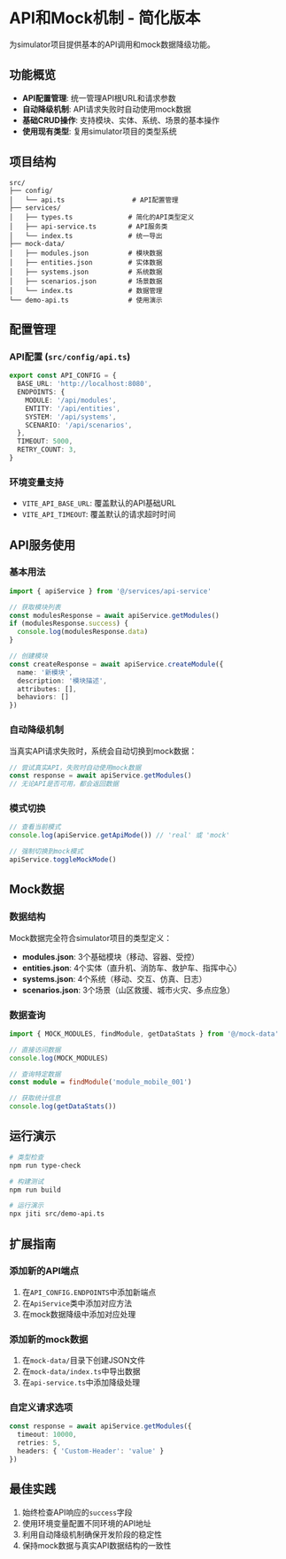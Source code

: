 # API和Mock机制 - 简化版本

为simulator项目提供基本的API调用和mock数据降级功能。

## 功能概览

- **API配置管理**: 统一管理API根URL和请求参数
- **自动降级机制**: API请求失败时自动使用mock数据
- **基础CRUD操作**: 支持模块、实体、系统、场景的基本操作
- **使用现有类型**: 复用simulator项目的类型系统

## 项目结构

```
src/
├── config/
│   └── api.ts                 # API配置管理
├── services/
│   ├── types.ts              # 简化的API类型定义
│   ├── api-service.ts        # API服务类
│   └── index.ts              # 统一导出
├── mock-data/
│   ├── modules.json          # 模块数据
│   ├── entities.json         # 实体数据
│   ├── systems.json          # 系统数据
│   ├── scenarios.json        # 场景数据
│   └── index.ts              # 数据管理
└── demo-api.ts               # 使用演示
```

## 配置管理

### API配置 (`src/config/api.ts`)

```typescript
export const API_CONFIG = {
  BASE_URL: 'http://localhost:8080',
  ENDPOINTS: {
    MODULE: '/api/modules',
    ENTITY: '/api/entities',
    SYSTEM: '/api/systems',
    SCENARIO: '/api/scenarios',
  },
  TIMEOUT: 5000,
  RETRY_COUNT: 3,
}
```

### 环境变量支持

- `VITE_API_BASE_URL`: 覆盖默认的API基础URL
- `VITE_API_TIMEOUT`: 覆盖默认的请求超时时间

## API服务使用

### 基本用法

```typescript
import { apiService } from '@/services/api-service'

// 获取模块列表
const modulesResponse = await apiService.getModules()
if (modulesResponse.success) {
  console.log(modulesResponse.data)
}

// 创建模块
const createResponse = await apiService.createModule({
  name: '新模块',
  description: '模块描述',
  attributes: [],
  behaviors: []
})
```

### 自动降级机制

当真实API请求失败时，系统会自动切换到mock数据：

```typescript
// 尝试真实API，失败时自动使用mock数据
const response = await apiService.getModules()
// 无论API是否可用，都会返回数据
```

### 模式切换

```typescript
// 查看当前模式
console.log(apiService.getApiMode()) // 'real' 或 'mock'

// 强制切换到mock模式
apiService.toggleMockMode()
```

## Mock数据

### 数据结构

Mock数据完全符合simulator项目的类型定义：

- **modules.json**: 3个基础模块（移动、容器、受控）
- **entities.json**: 4个实体（直升机、消防车、救护车、指挥中心）
- **systems.json**: 4个系统（移动、交互、仿真、日志）
- **scenarios.json**: 3个场景（山区救援、城市火灾、多点应急）

### 数据查询

```typescript
import { MOCK_MODULES, findModule, getDataStats } from '@/mock-data'

// 直接访问数据
console.log(MOCK_MODULES)

// 查询特定数据
const module = findModule('module_mobile_001')

// 获取统计信息
console.log(getDataStats())
```

## 运行演示

```bash
# 类型检查
npm run type-check

# 构建测试
npm run build

# 运行演示
npx jiti src/demo-api.ts
```

## 扩展指南

### 添加新的API端点

1. 在`API_CONFIG.ENDPOINTS`中添加新端点
2. 在`ApiService`类中添加对应方法
3. 在mock数据降级中添加对应处理

### 添加新的mock数据

1. 在`mock-data/`目录下创建JSON文件
2. 在`mock-data/index.ts`中导出数据
3. 在`api-service.ts`中添加降级处理

### 自定义请求选项

```typescript
const response = await apiService.getModules({
  timeout: 10000,
  retries: 5,
  headers: { 'Custom-Header': 'value' }
})
```

## 最佳实践

1. 始终检查API响应的`success`字段
2. 使用环境变量配置不同环境的API地址
3. 利用自动降级机制确保开发阶段的稳定性
4. 保持mock数据与真实API数据结构的一致性 